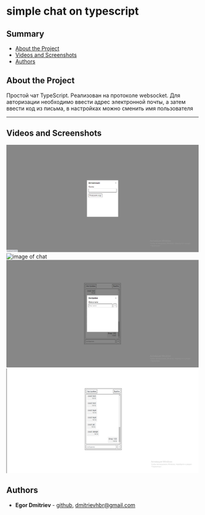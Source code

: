 # simple chat on typescript

## Summary

- [About the Project](#about-the-project)
- [Videos and Screenshots](#videos-and-screenshots)
- [Authors](#authors)

## About the Project

<p>Простой чат TypeScript. Реализован на протоколе websocket. Для авторизации необходимо ввести адрес электронной почты, а затем ввести код из письма, в настройках можно сменить имя пользователя</p>
<hr>

## Videos and Screenshots

![image of chat](/forReadme/page1.PNG)
![image of chat](/forReadme/page.PNG)
![image of chat](/forReadme/page3.PNG)
![preview of chat](/forReadme/preview.gif)

## Authors

- **Egor Dmitriev** - [github](https://github.com/HoBager), [dmitrievhbr@gmail.com](mailto:dmitrievhbr@gmail.com.)
